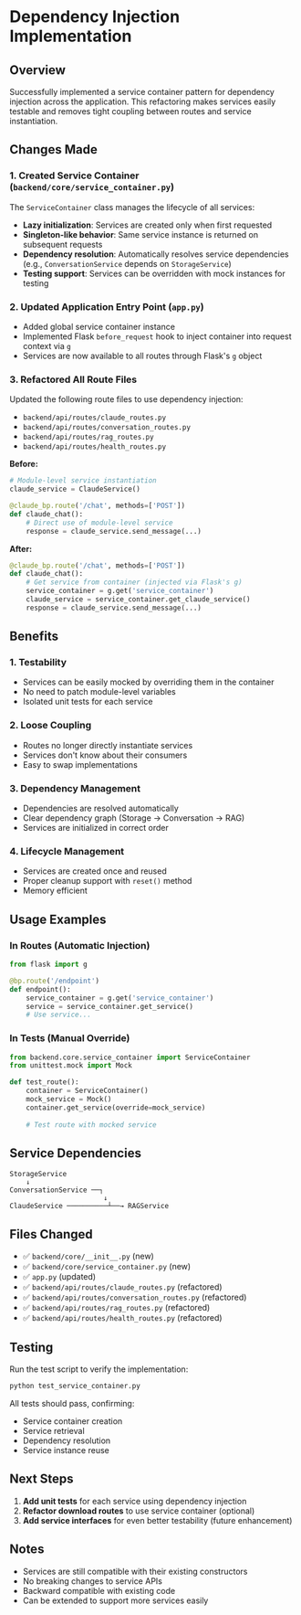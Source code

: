 # Dependency Injection Implementation

## Overview

Successfully implemented a service container pattern for dependency injection across the application. This refactoring makes services easily testable and removes tight coupling between routes and service instantiation.

## Changes Made

### 1. Created Service Container (`backend/core/service_container.py`)

The `ServiceContainer` class manages the lifecycle of all services:
- **Lazy initialization**: Services are created only when first requested
- **Singleton-like behavior**: Same service instance is returned on subsequent requests
- **Dependency resolution**: Automatically resolves service dependencies (e.g., `ConversationService` depends on `StorageService`)
- **Testing support**: Services can be overridden with mock instances for testing

### 2. Updated Application Entry Point (`app.py`)

- Added global service container instance
- Implemented Flask `before_request` hook to inject container into request context via `g`
- Services are now available to all routes through Flask's `g` object

### 3. Refactored All Route Files

Updated the following route files to use dependency injection:
- `backend/api/routes/claude_routes.py`
- `backend/api/routes/conversation_routes.py`
- `backend/api/routes/rag_routes.py`
- `backend/api/routes/health_routes.py`

**Before:**
```python
# Module-level service instantiation
claude_service = ClaudeService()

@claude_bp.route('/chat', methods=['POST'])
def claude_chat():
    # Direct use of module-level service
    response = claude_service.send_message(...)
```

**After:**
```python
@claude_bp.route('/chat', methods=['POST'])
def claude_chat():
    # Get service from container (injected via Flask's g)
    service_container = g.get('service_container')
    claude_service = service_container.get_claude_service()
    response = claude_service.send_message(...)
```

## Benefits

### 1. **Testability**
- Services can be easily mocked by overriding them in the container
- No need to patch module-level variables
- Isolated unit tests for each service

### 2. **Loose Coupling**
- Routes no longer directly instantiate services
- Services don't know about their consumers
- Easy to swap implementations

### 3. **Dependency Management**
- Dependencies are resolved automatically
- Clear dependency graph (Storage → Conversation → RAG)
- Services are initialized in correct order

### 4. **Lifecycle Management**
- Services are created once and reused
- Proper cleanup support with `reset()` method
- Memory efficient

## Usage Examples

### In Routes (Automatic Injection)
```python
from flask import g

@bp.route('/endpoint')
def endpoint():
    service_container = g.get('service_container')
    service = service_container.get_service()
    # Use service...
```

### In Tests (Manual Override)
```python
from backend.core.service_container import ServiceContainer
from unittest.mock import Mock

def test_route():
    container = ServiceContainer()
    mock_service = Mock()
    container.get_service(override=mock_service)
    
    # Test route with mocked service
```

## Service Dependencies

```
StorageService
    ↓
ConversationService ──┐
                       ↓
ClaudeService ──────────┴──→ RAGService
```

## Files Changed

- ✅ `backend/core/__init__.py` (new)
- ✅ `backend/core/service_container.py` (new)
- ✅ `app.py` (updated)
- ✅ `backend/api/routes/claude_routes.py` (refactored)
- ✅ `backend/api/routes/conversation_routes.py` (refactored)
- ✅ `backend/api/routes/rag_routes.py` (refactored)
- ✅ `backend/api/routes/health_routes.py` (refactored)

## Testing

Run the test script to verify the implementation:
```bash
python test_service_container.py
```

All tests should pass, confirming:
- Service container creation
- Service retrieval
- Dependency resolution
- Service instance reuse

## Next Steps

1. **Add unit tests** for each service using dependency injection
2. **Refactor download routes** to use service container (optional)
3. **Add service interfaces** for even better testability (future enhancement)

## Notes

- Services are still compatible with their existing constructors
- No breaking changes to service APIs
- Backward compatible with existing code
- Can be extended to support more services easily

